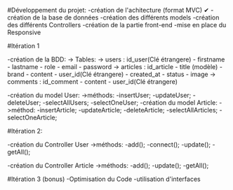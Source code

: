 #Développement du  projet:
-création de l'achitecture (format MVC) ✔
-création de la base de données
-création des différents models
-création des différents Controllers
-création de la partie front-end
-mise en place du Responsive


#Itération 1

-création de la BDD:
-> Tables:
    -> users : id_user(Clé étrangere) - firstname - lastname - role - email - password
    -> articles : id_article - title (modèle) - brand - content - user_id(Clé étrangere) - created_at - status - image
    -> comments : id_comment - content - user_id(Clé étrangere)

-création du model User:
->méthods:
    -insertUser;
    -updateUser;
    -deleteUser;
    -selectAllUsers;
    -selectOneUser;
-création du model Article:
->méthod:
    -insertArticle;
    -updateArticle;
    -deleteArticle;
    -selectAllArticles;
    -selectOneArticle;

#Itération 2:

-création du Controller User
->méthods:
    -add();
    -connect();
    -update();
    -getAll();

-création du Controller Article
->méthods:
    -add();
    -update();
    -getAll();

#Itération 3 (bonus)
-Optimisation du Code
    -utilisation d'interfaces


